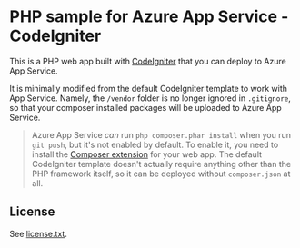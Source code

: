 # PHP sample for Azure App Service - CodeIgniter

This is a PHP web app built with [CodeIgniter](http://www.codeigniter.com/) that you can deploy 
to Azure App Service. 

It is minimally modified from the default CodeIgniter template to work with App Service. Namely, the `/vendor` 
folder is no longer ignored in `.gitignore`, so that your composer installed packages will be 
uploaded to Azure App Service.

> Azure App Service *can* run `php composer.phar install` when you run `git push`, but it's not enabled by default. To enable
it, you need to install the [Composer extension](http://www.siteextensions.net/packages/ComposerExtension/)
for your web app. The default CodeIgniter template doesn't actually require anything other than the PHP framework 
itself, so it can be deployed without `composer.json` at all.

## License

See [license.txt](license.txt).